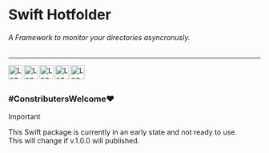 # Swift Hotfolder



<div >
  <h6>
    <em>A Framework to monitor your directories asyncronusly.</em>
  </h6>

____
  
  <img align="left" height="28" src="https://img.shields.io/badge/mac%20os-000000?style=for-the-badge&logo=apple&logoColor=white" alt="Logo" />
  <img align="left" height="28" src="https://img.shields.io/badge/Swift-FA7343?style=for-the-badge&logo=swift&logoColor=white" alt="Logo" />
  <img align="left" height="28" src="https://img.shields.io/github/license/CodebyCR/Swift-Hotfolder" alt="Logo" />
  <img align="left" height="28" src="https://img.shields.io/github/actions/workflow/status/CodebyCR/Swift-Hotfolder/swift.yml" alt="Logo" />
  <img align="left" height="28" src="https://img.shields.io/github/stars/CodebyCR/Swift-Hotfolder.svg" alt="Logo" />
  
</div>

<br/>
<br/>

### \#ConstributersWelcome❤️

> [!IMPORTANT]
> This Swift package is currently in an early state and not ready to use.<br/>
> This will change if v.1.0.0 will published.
